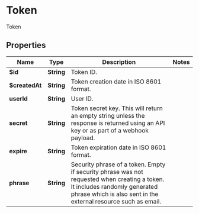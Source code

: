 

# Token

Token

## Properties

| Name | Type | Description | Notes |
|------------ | ------------- | ------------- | -------------|
|**$id** | **String** | Token ID. |  |
|**$createdAt** | **String** | Token creation date in ISO 8601 format. |  |
|**userId** | **String** | User ID. |  |
|**secret** | **String** | Token secret key. This will return an empty string unless the response is returned using an API key or as part of a webhook payload. |  |
|**expire** | **String** | Token expiration date in ISO 8601 format. |  |
|**phrase** | **String** | Security phrase of a token. Empty if security phrase was not requested when creating a token. It includes randomly generated phrase which is also sent in the external resource such as email. |  |



